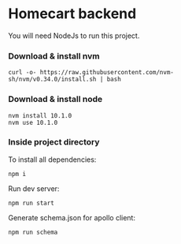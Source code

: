 Homecart backend
=
You will need NodeJs to run this project.
### Download & install nvm
```
curl -o- https://raw.githubusercontent.com/nvm-sh/nvm/v0.34.0/install.sh | bash
```
### Download & install node
```
nvm install 10.1.0
nvm use 10.1.0
```
### Inside project directory 
To install all dependencies:
```
npm i
```
Run dev server:
```
npm run start
```
Generate schema.json for apollo client:
```
npm run schema
```
